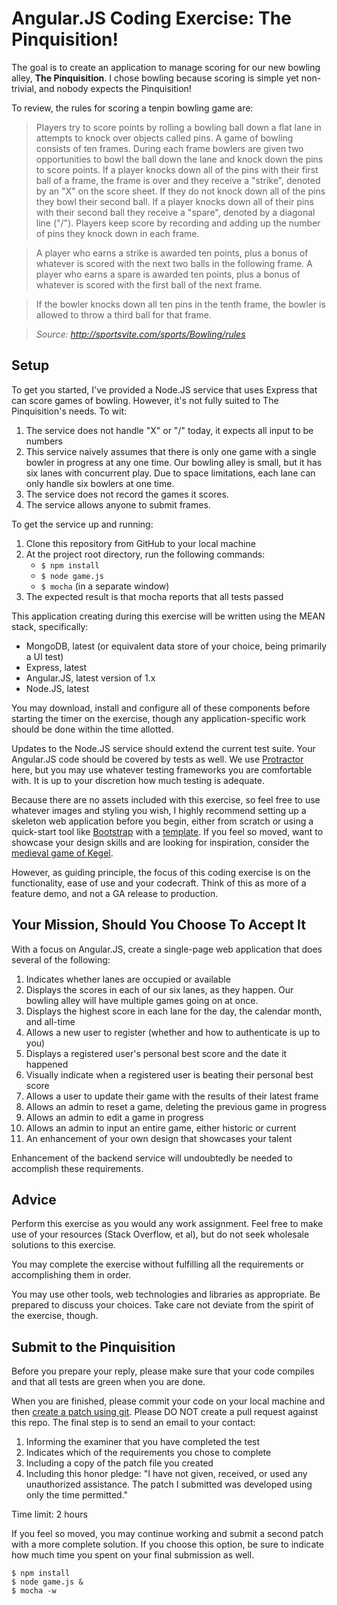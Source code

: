 # Angular.JS Coding Exercise: The Pinquisition!

The goal is to create an application to manage scoring for our new bowling
alley, **The Pinquisition**. I chose bowling because scoring is simple yet
non-trivial, and nobody expects the Pinquisition!

To review, the rules for scoring a tenpin bowling game are:

> Players try to score points by rolling a bowling ball down a flat lane in
  attempts to knock over objects called pins. A game of bowling consists of ten
  frames. During each frame bowlers are given two opportunities to bowl the ball
  down the lane and knock down the pins to score points. If a player knocks down
  all of the pins with their first ball of a frame, the frame is over and they
  receive a "strike", denoted by an "X" on the score sheet. If they do not knock
  down all of the pins they bowl their second ball. If a player knocks down all
  of their pins with their second ball they receive a "spare", denoted by a
  diagonal line ("/"). Players keep score by recording and adding up the number
  of pins they knock down in each frame.

> A player who earns a strike is awarded ten points, plus a bonus of whatever is
  scored with the next two balls in the following frame. A player who earns a
  spare is awarded ten points, plus a bonus of whatever is scored with the first
  ball of the next frame.

> If the bowler knocks down all ten pins in the tenth frame, the bowler is
  allowed to throw a third ball for that frame.

> *Source: http://sportsvite.com/sports/Bowling/rules*

## Setup

To get you started, I've provided a Node.JS service that uses Express that can
score games of bowling. However, it's not fully suited to The Pinquisition's
needs. To wit:

  1. The service does not handle "X" or "/" today, it expects all input to be
  numbers
  2. This service naively assumes that there is only one game with a single
  bowler in progress at any one time. Our bowling alley is small, but it has
  six lanes with concurrent play. Due to space limitations, each lane can only
  handle six bowlers at one time.
  3. The service does not record the games it scores.
  4. The service allows anyone to submit frames.

To get the service up and running:

  1. Clone this repository from GitHub to your local machine
  2. At the project root directory, run the following commands:
     * `$ npm install`
     * `$ node game.js`
     * `$ mocha` (in a separate window)
  3. The expected result is that mocha reports that all tests passed

This application creating during this exercise will be written using the MEAN
stack, specifically:

  * MongoDB, latest (or equivalent data store of your choice, being primarily a
      UI test)
  * Express, latest
  * Angular.JS, latest version of 1.x
  * Node.JS, latest

You may download, install and configure all of these components before starting
the timer on the exercise, though any application-specific work should be done
within the time allotted.

Updates to the Node.JS service should extend the current test suite. Your
Angular.JS code should be covered by tests as well. We use
[Protractor](https://angular.github.io/protractor/#/) here, but you may use
whatever testing frameworks you are comfortable with. It is up to your
discretion how much testing is adequate.

Because there are no assets included with this exercise, so feel free to use
whatever images and styling you wish, I highly recommend setting up a skeleton
web application before you begin, either from scratch or using a quick-start
tool like [Bootstrap](http://getbootstrap.com/) with a
[template](http://startbootstrap.com/template-categories/all/). If you feel so
moved, want to showcase your design skills and are looking for inspiration,
consider the
[medieval game of Kegel](http://www.forgedintime.com/bladesmithing-blog/2010/07/medieval-games-kegel-bowling-down-the-heathens/).

However, as guiding principle, the focus of this coding exercise is on the
functionality, ease of use and your codecraft. Think of this as more of a
feature demo, and not a GA release to production.

## Your Mission, Should You Choose To Accept It

With a focus on Angular.JS, create a single-page web application that does
several of the following:

  1. Indicates whether lanes are occupied or available
  2. Displays the scores in each of our six lanes, as they happen. Our bowling
  alley will have multiple games going on at once.
  3. Displays the highest score in each lane for the day, the calendar month,
  and all-time
  4. Allows a new user to register (whether and how to authenticate is up to
  you)
  5. Displays a registered user's personal best score and the date it happened
  6. Visually indicate when a registered user is beating their personal best
  score
  7. Allows a user to update their game with the results of their latest frame
  8. Allows an admin to reset a game, deleting the previous game in progress
  9. Allows an admin to edit a game in progress  
  10. Allows an admin to input an entire game, either historic or current
  11. An enhancement of your own design that showcases your talent

Enhancement of the backend service will undoubtedly be needed to accomplish
these requirements.

## Advice

Perform this exercise as you would any work assignment. Feel free to make use of
your resources (Stack Overflow, et al), but do not seek wholesale solutions to
this exercise.

You may complete the exercise without fulfilling all the requirements or
accomplishing them in order.

You may use other tools, web technologies and libraries as appropriate. Be
prepared to discuss your choices. Take care not deviate from the spirit of the
exercise, though.

## Submit to the Pinquisition

Before you prepare your reply, please make sure that your code compiles and that
all tests are green when you are done.

When you are finished, please commit your code on your local machine and then
[create a patch using git](http://git-scm.com/docs/git-format-patch). Please DO
NOT create a pull request against this repo. The final step is to send an email
to your contact:

  1. Informing the examiner that you have completed the test
  2. Indicates which of the requirements you chose to complete
  3. Including a copy of the patch file you created
  4. Including this honor pledge: "I have not given, received, or used any
  unauthorized assistance. The patch I submitted was developed using only the
  time permitted."

Time limit: 2 hours

If you feel so moved, you may continue working and submit a second patch with a
more complete solution. If you choose this option, be sure to indicate how much
time you spent on your final submission as well.

    $ npm install
    $ node game.js &
    $ mocha -w
